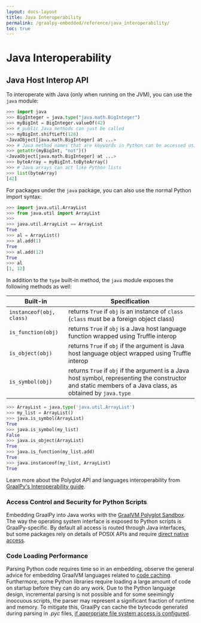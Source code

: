 ```yaml
---
layout: docs-layout
title: Java Interoperability
permalink: /graalpy-embedded/reference/java_interoperability/
toc: true
---
```


# Java Interoperability

## Java Host Interop API

To interoperate with Java (only when running on the JVM), you can use the `java` module:
```python
>>> import java
>>> BigInteger = java.type("java.math.BigInteger")
>>> myBigInt = BigInteger.valueOf(42)
>>> # public Java methods can just be called
>>> myBigInt.shiftLeft(128)
<JavaObject[java.math.BigInteger] at ...>
>>> # Java method names that are keywords in Python can be accessed using `getattr`
>>> getattr(myBigInt, "not")()
<JavaObject[java.math.BigInteger] at ...>
>>> byteArray = myBigInt.toByteArray()
>>> # Java arrays can act like Python lists
>>> list(byteArray)
[42]
```

For packages under the `java` package, you can also use the normal Python import syntax:
```python
>>> import java.util.ArrayList
>>> from java.util import ArrayList
>>>
>>> java.util.ArrayList == ArrayList
True
>>> al = ArrayList()
>>> al.add(1)
True
>>> al.add(12)
True
>>> al
[1, 12]
```

In addition to the `type` built-in method, the `java` module exposes the following methods as well:

Built-in                 | Specification
---                      | ---
`instanceof(obj, class)` | returns `True` if `obj` is an instance of `class` (`class` must be a foreign object class)
`is_function(obj)`       | returns `True` if `obj` is a Java host language function wrapped using Truffle interop
`is_object(obj)`         | returns `True` if `obj` if the argument is Java host language object wrapped using Truffle interop
`is_symbol(obj)`         | returns `True` if `obj` if the argument is a Java host symbol, representing the constructor and static members of a Java class, as obtained by `java.type`

```python
>>> ArrayList = java.type('java.util.ArrayList')
>>> my_list = ArrayList()
>>> java.is_symbol(ArrayList)
True
>>> java.is_symbol(my_list)
False
>>> java.is_object(ArrayList)
True
>>> java.is_function(my_list.add)
True
>>> java.instanceof(my_list, ArrayList)
True
```

Learn more about the Polyglot API and languages interoperability from [GraalPy's Interoperability guide](../../graalpy/reference/Interoperability.md).

###  Access Control and Security for Python Scripts

Embedding GraalPy into Java works with the [GraalVM Polyglot Sandbox](https://www.graalvm.org/latest/reference-manual/embed-languages/#controlling-access-to-host-functions).
The way the operating system interface is exposed to Python scripts is GraalPy-specific.
By default all access is routed through Java interfaces, but some packages rely on details of POSIX APIs and require [direct native access](OS_Interfaces.md).

###  Code Loading Performance

Parsing Python code requires time so in an embedding, observe the general advice for embedding GraalVM languages related to [code caching](https://www.graalvm.org/latest/reference-manual/embed-languages/#code-caching-across-multiple-contexts).
Furthermore, some Python libraries require loading a large amount of code on startup before they can do any work.
Due to the Python language design, incremental parsing is not possible and for some seeimingly inoccuous scripts, the parser may represent a significant fraction of runtime and memory.
To mitigate this, GraalPy can cache the bytecode generated during parsing in *.pyc* files, [if appropriate file system access is configured](Parser_Details.md).